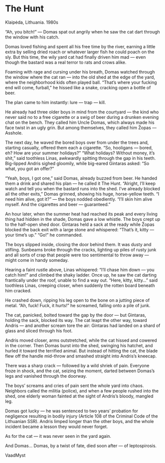 # The Hunt



Klaipėda, Lithuania. 1980s


“Ah, you bitch!” — Domas spat out angrily when he saw the cat dart through the window with his catch.

Domas loved fishing and spent all his free time by the river, earning a little extra by selling dried roach or whatever larger fish he could poach on the sly.
But this time, the wily yard cat had finally driven him mad — even though the bastard was a real terror to rats and crows alike.

Foaming with rage and cursing under his breath, Domas watched through the window where the cat ran — into the old shed at the edge of the yard, where the neighborhood kids often played ball.
“That’s where your fucking end will come, furball,” he hissed like a snake, cracking open a bottle of beer.

The plan came to him instantly: lure — trap — kill.

He already had three older boys in mind from the courtyard — the kind who never said no to a free cigarette or a swig of beer during a drunken evening chat on the bench.
They called him Uncle Domas, which always made his face twist in an ugly grin.
But among themselves, they called him Žopas — Asshole.

The next day, he waved the bored boys over from under the trees and, starting casually, offered them each a cigarette.
“So, hooligans — bored, eh? How are your summer holidays?”
“What holidays? Without money, it’s shit,” said toothless Linas, awkwardly spitting through the gap in his teeth.
Big-lipped Andris sighed gloomily, while big-eared Gintaras asked:
“So what, you got an offer?”

“Yeah, boys, I got one,” said Domas, already buzzed from beer. He handed them a drink and shared his plan — he called it The Hunt.
“Alright, I’ll keep watch and tell you when the bastard runs into the shed. I’ve already blocked all the other exits,” Domas grinned, showing his huge, horse-yellow teeth.
“I need him alive, got it?” — the boys nodded obediently.
“I’ll skin him alive myself. And the cigarettes and beer — guaranteed.”

An hour later, when the summer heat had reached its peak and every living thing had hidden in the shade, Domas gave a low whistle.
The boys crept up to the half-open shed door.
Gintaras held a sack at the ready while Žopas blocked the back exit with a large stone and whispered:
“That’s it, kitty — your time’s up.”
“Go!” he commanded.

The boys slipped inside, closing the door behind them.
It was dusty and stifling.
Sunbeams broke through the cracks, lighting up piles of rusty junk and all sorts of crap that people were too sentimental to throw away — might come in handy someday.

Hearing a faint rustle above, Linas whispered:
“I’ll chase him down — you catch him!” and climbed the shaky ladder.
Once up, he saw the cat darting frantically under the roof, unable to find a way out.
“Here, kitty, kitty…” said toothless Linas, creeping closer, when suddenly the rotten board beneath him cracked.

He crashed down, ripping his leg open to the bone on a jutting piece of metal.
“Ah, fuck! Fuck, it hurts!” he screamed, falling onto a pile of junk.

The cat, panicked, bolted toward the gap by the door — but Gintaras, holding the sack, blocked its way.
The cat leapt the other way, toward Andris — and another scream tore the air: Gintaras had landed on a shard of glass and sliced through his foot.

Andris moved closer, arms outstretched, while the cat hissed and cowered in the corner.
Then Domas burst into the shed, swinging his hatchet, and hurled it toward the terrified animal.
But instead of hitting the cat, the blade flew off the handle mid-throw and smashed straight into Andris’s kneecap.

There was a sharp crack — followed by a wild shriek of pain.
Everyone froze in shock, and the cat, seizing the moment, darted between Domas’s legs and vanished through the doorway.

The boys’ screams and cries of pain sent the whole yard into chaos.
Neighbors called the militia (police), and when a few people rushed into the shed, one elderly woman fainted at the sight of Andris’s bloody, mangled leg.

Domas got lucky — he was sentenced to two years’ probation for negligence resulting in bodily injury (Article 108 of the Criminal Code of the Lithuanian SSR).
Andris limped longer than the other boys, and the whole incident became a lesson they would never forget.

As for the cat — it was never seen in the yard again.

And Domas…
Domas, by a twist of fate, died soon after — of leptospirosis.



VaadMyst
